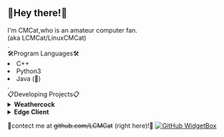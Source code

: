 ## 👋Hey there!👋

<div>I'm CMCat,who is an amateur computer fan.</div>
<div font-size="12px">(aka LCMCat/LinuxCMCat)</div>
<div>.</div>
🛠Program Languages🛠
<li>C++</li>
<li>Python3</li>
<li>Java (🤔)</li>
<div>.</div>
📋Developing Projects📋
<details>
<summary><b>Weathercock</b></summary>
<ul>
 <li>(Time manager helper)</li>
</ul>
</details>
<details>
<summary><b>Edge Client</b></summary>
<ul>
 <li>(Minecraft next-gen PVP Client)</li>
</ul>
</details>

💬contect me at ~~github.com/LCMCat~~ (right here)!💬
[![GitHub WidgetBox](https://github-widgetbox.vercel.app/api/profile?username=LCMCat&data=followers,repositories,stars)](https://github.com/Jurredr/github-widgetbox)
